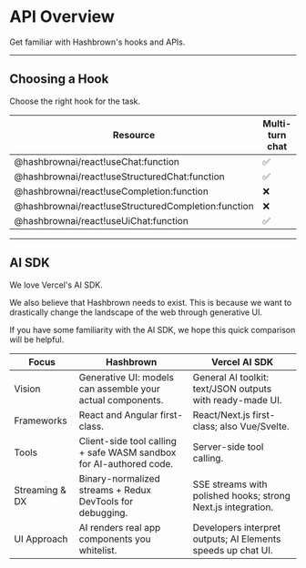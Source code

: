 # API Overview

<p class="subtitle">Get familiar with Hashbrown's hooks and APIs.</p>

---

## Choosing a Hook

Choose the right hook for the task.

| Resource                                            | Multi-turn chat | Single-turn input | Structured output (schema) | Tool calling | Generate UI components |
| --------------------------------------------------- | --------------- | ----------------- | -------------------------- | ------------ | ---------------------- |
| @hashbrownai/react!useChat:function                 | ✅              | ❌                | ❌                         | ✅           | ❌                     |
| @hashbrownai/react!useStructuredChat:function       | ✅              | ❌                | ✅                         | ✅           | ❌                     |
| @hashbrownai/react!useCompletion:function           | ❌              | ✅                | ❌                         | ✅           | ❌                     |
| @hashbrownai/react!useStructuredCompletion:function | ❌              | ✅                | ✅                         | ✅           | ❌                     |
| @hashbrownai/react!useUiChat:function               | ✅              | ❌                | ✅                         | ✅           | ✅                     |

---

## AI SDK

We love Vercel's AI SDK.

We also believe that Hashbrown needs to exist.
This is because we want to drastically change the landscape of the web through generative UI.

If you have some familiarity with the AI SDK, we hope this quick comparison will be helpful.

| Focus          | Hashbrown                                                          | Vercel AI SDK                                                |
| -------------- | ------------------------------------------------------------------ | ------------------------------------------------------------ |
| Vision         | Generative UI: models can assemble your actual components.         | General AI toolkit: text/JSON outputs with ready-made UI.    |
| Frameworks     | React and Angular first-class.                                     | React/Next.js first-class; also Vue/Svelte.                  |
| Tools          | Client-side tool calling + safe WASM sandbox for AI-authored code. | Server-side tool calling.                                    |
| Streaming & DX | Binary-normalized streams + Redux DevTools for debugging.          | SSE streams with polished hooks; strong Next.js integration. |
| UI Approach    | AI renders real app components you whitelist.                      | Developers interpret outputs; AI Elements speeds up chat UI. |
